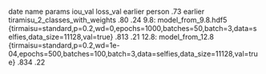 date name params iou_val loss_val
earlier person <params> .73
earlier tiramisu_2_classes_with_weights <params> .80 .24
9.8: model_from_9.8.hdf5 {tirmaisu=standard,p=0.2,wd=0,epochs=1000,batches=50,batch=3,data=selfies,data_size=11128,val=true} .813 .21
12.8: model_from_12.8  {tirmaisu=standard,p=0.2,wd=1e-04,epochs=500,batches=100,batch=3,data=selfies,data_size=11128,val=true} .834 .22
